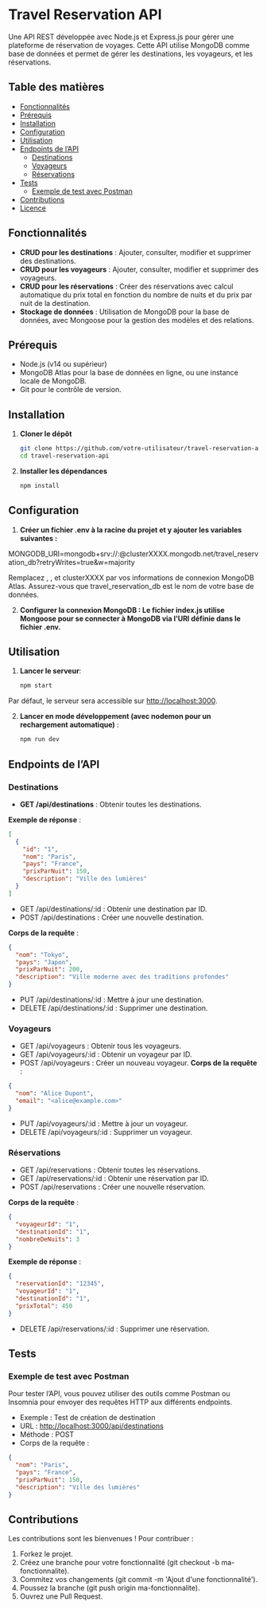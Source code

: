 # Travel Reservation API

Une API REST développée avec Node.js et Express.js pour gérer une plateforme de réservation de voyages. Cette API utilise MongoDB comme base de données et permet de gérer les destinations, les voyageurs, et les réservations.

## Table des matières

- [Fonctionnalités](#fonctionnalités)
- [Prérequis](#prérequis)
- [Installation](#installation)
- [Configuration](#configuration)
- [Utilisation](#utilisation)
- [Endpoints de l’API](#endpoints-de-lapi)
  - [Destinations](#destinations)
  - [Voyageurs](#voyageurs)
  - [Réservations](#réservations)
- [Tests](#tests)
  - [Exemple de test avec Postman](#exemple-de-test-avec-postman)
- [Contributions](#contributions)
- [Licence](#licence)

## Fonctionnalités

- **CRUD pour les destinations** : Ajouter, consulter, modifier et supprimer des destinations.
- **CRUD pour les voyageurs** : Ajouter, consulter, modifier et supprimer des voyageurs.
- **CRUD pour les réservations** : Créer des réservations avec calcul automatique du prix total en fonction du nombre de nuits et du prix par nuit de la destination.
- **Stockage de données** : Utilisation de MongoDB pour la base de données, avec Mongoose pour la gestion des modèles et des relations.

## Prérequis

- Node.js (v14 ou supérieur)
- MongoDB Atlas pour la base de données en ligne, ou une instance locale de MongoDB.
- Git pour le contrôle de version.

## Installation

1. **Cloner le dépôt**

   ```bash
   git clone https://github.com/votre-utilisateur/travel-reservation-api.git
   cd travel-reservation-api
   ```

2. **Installer les dépendances**

	```bash
	npm install
	```

## Configuration

 1. **Créer un fichier .env à la racine du projet et y ajouter les variables suivantes :**

MONGODB_URI=mongodb+srv://<username>:<password>@clusterXXXX.mongodb.net/travel_reservation_db?retryWrites=true&w=majority

Remplacez <username>, <password>, et clusterXXXX par vos informations de connexion MongoDB Atlas. Assurez-vous que travel_reservation_db est le nom de votre base de données.

 2. **Configurer la connexion MongoDB : Le fichier index.js utilise Mongoose pour se connecter à MongoDB via l’URI définie dans le fichier .env.**

## Utilisation

 1. **Lancer le serveur**:

	```bash
	npm start
	```

Par défaut, le serveur sera accessible sur <http://localhost:3000>.

 2. **Lancer en mode développement (avec nodemon pour un rechargement automatique)** :

	```bash
	npm run dev
	```

## Endpoints de l’API

### Destinations

- **GET /api/destinations** : Obtenir toutes les destinations.

**Exemple de réponse** : 
```json
[
  {
    "id": "1",
    "nom": "Paris",
    "pays": "France",
    "prixParNuit": 150,
    "description": "Ville des lumières"
  }
]
```

- GET /api/destinations/:id : Obtenir une destination par ID.
- POST /api/destinations : Créer une nouvelle destination.

**Corps de la requête** :

```json
{
  "nom": "Tokyo",
  "pays": "Japon",
  "prixParNuit": 200,
  "description": "Ville moderne avec des traditions profondes"
}
```

- PUT /api/destinations/:id : Mettre à jour une destination.
- DELETE /api/destinations/:id : Supprimer une destination.

### Voyageurs

- GET /api/voyageurs : Obtenir tous les voyageurs.
- GET /api/voyageurs/:id : Obtenir un voyageur par ID.
- POST /api/voyageurs : Créer un nouveau voyageur.
**Corps de la requête** :
```json
{
  "nom": "Alice Dupont",
  "email": "<alice@example.com>"
}
````

- PUT /api/voyageurs/:id : Mettre à jour un voyageur.
- DELETE /api/voyageurs/:id : Supprimer un voyageur.

### Réservations

- GET /api/reservations : Obtenir toutes les réservations.
- GET /api/reservations/:id : Obtenir une réservation par ID.
- POST /api/reservations : Créer une nouvelle réservation.

**Corps de la requête** :

```json
{
  "voyageurId": "1",
  "destinationId": "1",
  "nombreDeNuits": 3
}
```

**Exemple de réponse** :

```json
{
  "reservationId": "12345",
  "voyageurId": "1",
  "destinationId": "1",
  "prixTotal": 450
}
```

- DELETE /api/reservations/:id : Supprimer une réservation.

## Tests

### Exemple de test avec Postman

Pour tester l’API, vous pouvez utiliser des outils comme Postman ou Insomnia pour envoyer des requêtes HTTP aux différents endpoints.

- Exemple : Test de création de destination
- URL : <http://localhost:3000/api/destinations>
- Méthode : POST
- Corps de la requête :

```json
{
  "nom": "Paris",
  "pays": "France",
  "prixParNuit": 150,
  "description": "Ville des lumières"
}
```

## Contributions

Les contributions sont les bienvenues ! Pour contribuer :

 1. Forkez le projet.
 2. Créez une branche pour votre fonctionnalité (git checkout -b ma-fonctionnalite).
 3. Commitez vos changements (git commit -m 'Ajout d'une fonctionnalité').
 4. Poussez la branche (git push origin ma-fonctionnalite).
 5. Ouvrez une Pull Request.

